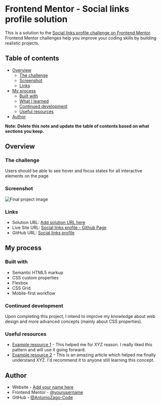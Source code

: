 # Frontend Mentor - Social links profile solution

This is a solution to the [Social links profile challenge on Frontend Mentor](https://www.frontendmentor.io/challenges/social-links-profile-UG32l9m6dQ). Frontend Mentor challenges help you improve your coding skills by building realistic projects. 


## Table of contents

- [Overview](#overview)
  - [The challenge](#the-challenge)
  - [Screenshot](#screenshot)
  - [Links](#links)
- [My process](#my-process)
  - [Built with](#built-with)
  - [What I learned](#what-i-learned)
  - [Continued development](#continued-development)
  - [Useful resources](#useful-resources)
- [Author](#author)


**Note: Delete this note and update the table of contents based on what sections you keep.**


## Overview

### The challenge

Users should be able to see hover and focus states for all interactive elements on the page


### Screenshot

![Final project image](./assets/images/final-project-image.jpg)


### Links

- Solution URL: [Add solution URL here](https://your-solution-url.com)
- Live Site URL: [Social links profile - Github Page](https://your-live-site-url.com)
- GitHub URL: [Social links profile](https://github.com/AntonioZago-Code/Frontend-Mentor__Projects/tree/main/Social%20links%20profile)


## My process

### Built with

- Semantic HTML5 markup
- CSS custom properties
- Flexbox
- CSS Grid
- Mobile-first workflow


### Continued development

Upon completing this project, I intend to improve my knowledge about web design and more advanced concepts (mainly about CSS properties).


### Useful resources

- [Example resource 1](https://www.example.com) - This helped me for XYZ reason. I really liked this pattern and will use it going forward.
- [Example resource 2](https://www.example.com) - This is an amazing article which helped me finally understand XYZ. I'd recommend it to anyone still learning this concept.


## Author

- Website - [Add your name here](https://www.your-site.com)
- Frontend Mentor - [@yourusername](https://www.frontendmentor.io/profile/yourusername)
- GitHub - [@AntonioZago-Code](https://github.com/AntonioZago-Code)
